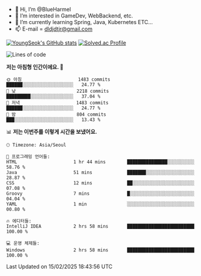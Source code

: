 - 👋 Hi, I’m @BlueHarmel
- 👀 I’m interested in GameDev, WebBackend, etc.
- 🌱 I’m currently learning Spring, Java, Kubernetes ETC...
- 📫 E-mail = dldjdtjr@gmail.com

[![YoungSeok's GitHub stats](https://github-readme-stats.vercel.app/api?username=BlueHarmel&show_icons=true&theme=transparent)](https://github.com/anuraghazra/github-readme-stats)
[![Solved.ac Profile](http://mazassumnida.wtf/api/v2/generate_badge?boj=dldjdtjr)](https://solved.ac/dldjdtjr/)

<!--START_SECTION:waka-->
![Lines of code](https://img.shields.io/badge/%EC%A0%80%EB%8A%94%20%EC%97%AC%ED%83%9C%EA%B9%8C%EC%A7%80%20-46.7%20million%20%EC%A4%84%EC%9D%98%20%EC%BD%94%EB%93%9C%EB%A5%BC%20%EC%9E%91%EC%84%B1%ED%96%88%EC%96%B4%EC%9A%94.-blue)

**저는 아침형 인간이에요. 🐤** 

```text
🌞 아침                     1483 commits        ██████░░░░░░░░░░░░░░░░░░░   24.77 % 
🌆 낮　                     2218 commits        █████████░░░░░░░░░░░░░░░░   37.04 % 
🌃 저녁                     1483 commits        ██████░░░░░░░░░░░░░░░░░░░   24.77 % 
🌙 밤　                     804 commits         ███░░░░░░░░░░░░░░░░░░░░░░   13.43 % 
```


📊 **저는 이번주를 이렇게 시간을 보냈어요.** 

```text
🕑︎ Timezone: Asia/Seoul

💬 프로그래밍 언어들: 
HTML                     1 hr 44 mins        ███████████████░░░░░░░░░░   58.76 % 
Java                     51 mins             ███████░░░░░░░░░░░░░░░░░░   28.87 % 
CSS                      12 mins             ██░░░░░░░░░░░░░░░░░░░░░░░   07.08 % 
Groovy                   7 mins              █░░░░░░░░░░░░░░░░░░░░░░░░   04.04 % 
YAML                     1 min               ░░░░░░░░░░░░░░░░░░░░░░░░░   00.80 % 

🔥 에디터들: 
IntelliJ IDEA            2 hrs 58 mins       █████████████████████████   100.00 % 

💻 운영 체제들: 
Windows                  2 hrs 58 mins       █████████████████████████   100.00 % 
```


 Last Updated on 15/02/2025 18:43:56 UTC
<!--END_SECTION:waka-->
<!---
BlueHarmel/BlueHarmel is a ✨ special ✨ repository because its `README.md` (this file) appears on your GitHub profile.
You can click the Preview link to take a look at your changes.
--->


